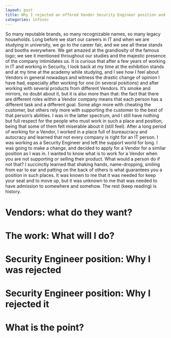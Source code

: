 ```yaml
---
layout: post
title: Why I rejected an offered Vendor Security Engineer position and why I was rejected of a Vendor Security Engineer position
categories: infosec
---
```


So many reputable brands, so many recognizable names, so many legacy households. Long before we start our careers in IT and when we are studying in university, we go to the career fair, and we see all these stands and booths everywhere. We get amazed at the grandiosity of the famous logo; we see it mentioned throughout our studies and the majestic presence of the company intimidates us. It is curious that after a few years of working in IT and working in Security, I look back at my time at the exhibition stands and at my time at the academy while studying, and I see how I feel about Vendors in general nowadays and witness the drastic change of opinion I have had, especially after working for one (in several positions) and after working with several products from different Vendors. It’s smoke and mirrors, no doubt about it, but it is also more than that: the fact that there are different roles within a Vendor company means that each person has a different task and a different goal. Some align more with cheating the customer, but others rely more with supporting the customer to the best of that person’s abilities. I was in the latter spectrum, and I still have nothing but full respect for the people who must work in such a place and position, being that some of them felt miserable about it (still feel). After a long period of working for a Vendor, I worked in a place full of bureaucracy and autocracy and learned that not every company is right for an IT person. I was working as a Security Engineer and left the support world for long. I was going to make a change, and decided to apply for a Vendor for a similar position as I was in. I wanted to know what is to work for a Vendor when you are not supporting or selling their product. What would a person do if not that? I succinctly learned that shaking hands, name-dropping, smiling from ear to ear and patting on the back of others is what guarantees you a position in such places. It was known to me that it was needed for keep your seat and to move up, but it was unknown to me that was needed to have admission to somewhere and somehow. The rest (keep reading) is history. 

# Vendors: what do they want?



# The work: What will I do?

# Security Engineer position: Why I was rejected
 
# Security Engineer position: Why I rejected it

# What is the point?
